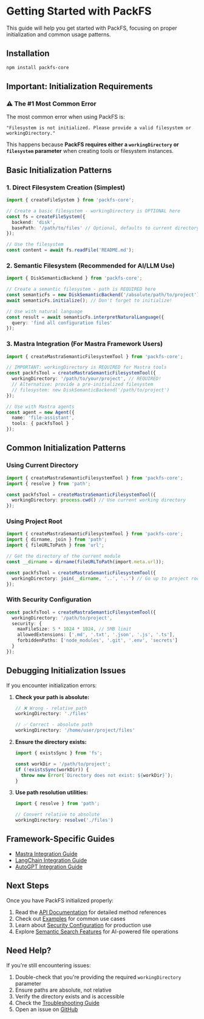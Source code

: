 # Getting Started with PackFS

This guide will help you get started with PackFS, focusing on proper initialization and common usage patterns.

## Installation

```bash
npm install packfs-core
```

## Important: Initialization Requirements

### ⚠️ The #1 Most Common Error

The most common error when using PackFS is:
```
"Filesystem is not initialized. Please provide a valid filesystem or workingDirectory."
```

This happens because **PackFS requires either a `workingDirectory` or `filesystem` parameter** when creating tools or filesystem instances.

## Basic Initialization Patterns

### 1. Direct Filesystem Creation (Simplest)

```typescript
import { createFileSystem } from 'packfs-core';

// Create a basic filesystem - workingDirectory is OPTIONAL here
const fs = createFileSystem({
  backend: 'disk',
  basePath: '/path/to/files' // Optional, defaults to current directory
});

// Use the filesystem
const content = await fs.readFile('README.md');
```

### 2. Semantic Filesystem (Recommended for AI/LLM Use)

```typescript
import { DiskSemanticBackend } from 'packfs-core';

// Create a semantic filesystem - path is REQUIRED here
const semanticFs = new DiskSemanticBackend('/absolute/path/to/project');
await semanticFs.initialize(); // Don't forget to initialize!

// Use with natural language
const result = await semanticFs.interpretNaturalLanguage({
  query: 'find all configuration files'
});
```

### 3. Mastra Integration (For Mastra Framework Users)

```typescript
import { createMastraSemanticFilesystemTool } from 'packfs-core';

// IMPORTANT: workingDirectory is REQUIRED for Mastra tools
const packfsTool = createMastraSemanticFilesystemTool({
  workingDirectory: '/path/to/your/project', // REQUIRED!
  // Alternative: provide a pre-initialized filesystem
  // filesystem: new DiskSemanticBackend('/path/to/project')
});

// Use with Mastra agents
const agent = new Agent({
  name: 'file-assistant',
  tools: { packfsTool }
});
```

## Common Initialization Patterns

### Using Current Directory

```typescript
import { createMastraSemanticFilesystemTool } from 'packfs-core';
import { resolve } from 'path';

const packfsTool = createMastraSemanticFilesystemTool({
  workingDirectory: process.cwd() // Use current working directory
});
```

### Using Project Root

```typescript
import { createMastraSemanticFilesystemTool } from 'packfs-core';
import { dirname, join } from 'path';
import { fileURLToPath } from 'url';

// Get the directory of the current module
const __dirname = dirname(fileURLToPath(import.meta.url));

const packfsTool = createMastraSemanticFilesystemTool({
  workingDirectory: join(__dirname, '..', '..') // Go up to project root
});
```

### With Security Configuration

```typescript
const packfsTool = createMastraSemanticFilesystemTool({
  workingDirectory: '/path/to/project',
  security: {
    maxFileSize: 5 * 1024 * 1024, // 5MB limit
    allowedExtensions: ['.md', '.txt', '.json', '.js', '.ts'],
    forbiddenPaths: ['node_modules', '.git', '.env', 'secrets']
  }
});
```

## Debugging Initialization Issues

If you encounter initialization errors:

1. **Check your path is absolute:**
   ```typescript
   // ❌ Wrong - relative path
   workingDirectory: './files'
   
   // ✅ Correct - absolute path
   workingDirectory: '/home/user/project/files'
   ```

2. **Ensure the directory exists:**
   ```typescript
   import { existsSync } from 'fs';
   
   const workDir = '/path/to/project';
   if (!existsSync(workDir)) {
     throw new Error(`Directory does not exist: ${workDir}`);
   }
   ```

3. **Use path resolution utilities:**
   ```typescript
   import { resolve } from 'path';
   
   // Convert relative to absolute
   workingDirectory: resolve('./files')
   ```

## Framework-Specific Guides

- [Mastra Integration Guide](../src/integrations/mastra/README.md)
- [LangChain Integration Guide](../src/integrations/langchain/README.md) 
- [AutoGPT Integration Guide](../src/integrations/autogpt/README.md)

## Next Steps

Once you have PackFS initialized properly:

1. Read the [API Documentation](./API.md) for detailed method references
2. Check out [Examples](../examples/) for common use cases
3. Learn about [Security Configuration](./SECURITY.md) for production use
4. Explore [Semantic Search Features](./SEMANTIC_SEARCH.md) for AI-powered file operations

## Need Help?

If you're still encountering issues:

1. Double-check that you're providing the required `workingDirectory` parameter
2. Ensure paths are absolute, not relative
3. Verify the directory exists and is accessible
4. Check the [Troubleshooting Guide](./TROUBLESHOOTING.md)
5. Open an issue on [GitHub](https://github.com/jwynia/PackFS/issues)